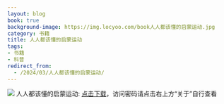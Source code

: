 ```yaml
---
layout: blog
book: true
background-image: https://img.locyoo.com/book人人都该懂的启蒙运动.jpg
category: 书籍
title: 人人都该懂的启蒙运动
tags:
- 书籍
- 科普
redirect_from:
  - /2024/03/人人都该懂的启蒙运动/
---
```

![](https://img.locyoo.com/book人人都该懂的启蒙运动.jpg)
人人都该懂的启蒙运动: <a name = "ref1" href="https://url18.ctfile.com/f/50983618-1353911446-f29a01?p=3619">点击下载</a>，访问密码请点击右上方“关于”自行查看